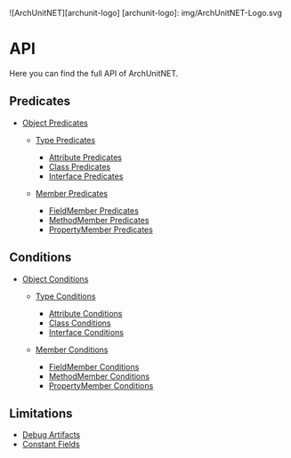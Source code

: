 ![ArchUnitNET][archunit-logo]
[archunit-logo]: img/ArchUnitNET-Logo.svg

# API

Here you can find the full API of ArchUnitNET.

## Predicates

* [Object Predicates](guide/predicate/object.md)

	* [Type Predicates](guide/predicate/type.md)
		* [Attribute Predicates](guide/predicate/attribute.md)
		* [Class Predicates](guide/predicate/class.md)
		* [Interface Predicates](guide/predicate/interface.md)

	* [Member Predicates](guide/predicate/member.md)
		* [FieldMember Predicates](guide/predicate/fieldmember.md)
		* [MethodMember Predicates](guide/predicate/methodmember.md)
		* [PropertyMember Predicates](guide/predicate/propertymember.md) 


## Conditions

* [Object Conditions](guide/condition/object.md)

	* [Type Conditions](guide/condition/type.md)
		* [Attribute Conditions](guide/condition/attribute.md)
		* [Class Conditions](guide/condition/class.md)
		* [Interface Conditions](guide/condition/interface.md)

	* [Member Conditions](guide/condition/member.md)
		* [FieldMember Conditions](guide/condition/fieldmember.md)
		* [MethodMember Conditions](guide/condition/methodmember.md)
		* [PropertyMember Conditions](guide/condition/propertymember.md) 

## Limitations

* [Debug Artifacts](limitations/debug_artifacts.md)
* [Constant Fields](limitations/constant_fields.md)
